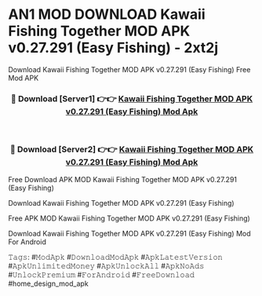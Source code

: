 # AN1 MOD DOWNLOAD Kawaii Fishing Together MOD APK v0.27.291 (Easy Fishing) - 2xt2j
Download Kawaii Fishing Together MOD APK v0.27.291 (Easy Fishing) Free Mod APK

<div align="center">
<h3>🔴 Download [Server1] 👉👉 <a href="https://apk-comot.site?title=Kawaii_Fishing_Together_MOD_APK_v0.27.291_(Easy_Fishing)">Kawaii Fishing Together MOD APK v0.27.291 (Easy Fishing) Mod Apk</a></h3><br>

<h3>🔴 Download [Server2] 👉👉 <a href="https://apk-comot.site?title=Kawaii_Fishing_Together_MOD_APK_v0.27.291_(Easy_Fishing)">Kawaii Fishing Together MOD APK v0.27.291 (Easy Fishing) Mod Apk</a></h3>
</div>


Free Download APK MOD Kawaii Fishing Together MOD APK v0.27.291 (Easy Fishing)

Download Kawaii Fishing Together MOD APK v0.27.291 (Easy Fishing) 

Free APK MOD Kawaii Fishing Together MOD APK v0.27.291 (Easy Fishing) 

Download Kawaii Fishing Together MOD APK v0.27.291 (Easy Fishing) Mod For Android

𝚃𝚊𝚐𝚜: #𝙼𝚘𝚍𝙰𝚙𝚔 #𝙳𝚘𝚠𝚗𝚕𝚘𝚊𝚍𝙼𝚘𝚍𝙰𝚙𝚔 #𝙰𝚙𝚔𝙻𝚊𝚝𝚎𝚜𝚝𝚅𝚎𝚛𝚜𝚒𝚘𝚗 #𝙰𝚙𝚔𝚄𝚗𝚕𝚒𝚖𝚒𝚝𝚎𝚍𝙼𝚘𝚗𝚎𝚢 #𝙰𝚙𝚔𝚄𝚗𝚕𝚘𝚌𝚔𝙰𝚕𝚕 #𝙰𝚙𝚔𝙽𝚘𝙰𝚍𝚜 #𝚄𝚗𝚕𝚘𝚌𝚔𝙿𝚛𝚎𝚖𝚒𝚞𝚖 #𝙵𝚘𝚛𝙰𝚗𝚍𝚛𝚘𝚒𝚍 #𝙵𝚛𝚎𝚎𝙳𝚘𝚠𝚗𝚕𝚘𝚊𝚍 #home_design_mod_apk